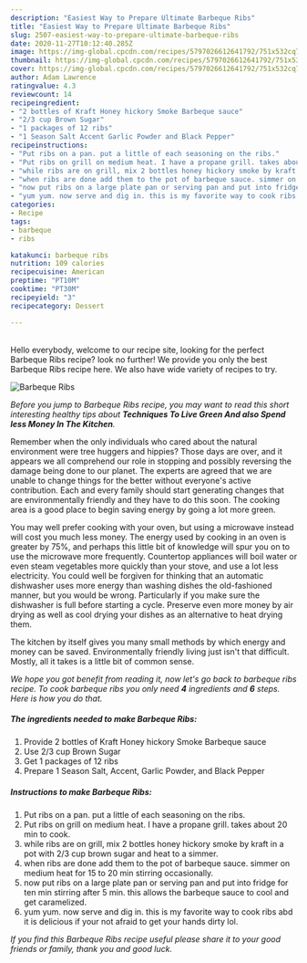 ```yaml
---
description: "Easiest Way to Prepare Ultimate Barbeque Ribs"
title: "Easiest Way to Prepare Ultimate Barbeque Ribs"
slug: 2507-easiest-way-to-prepare-ultimate-barbeque-ribs
date: 2020-11-27T10:12:40.285Z
image: https://img-global.cpcdn.com/recipes/5797026612641792/751x532cq70/barbeque-ribs-recipe-main-photo.jpg
thumbnail: https://img-global.cpcdn.com/recipes/5797026612641792/751x532cq70/barbeque-ribs-recipe-main-photo.jpg
cover: https://img-global.cpcdn.com/recipes/5797026612641792/751x532cq70/barbeque-ribs-recipe-main-photo.jpg
author: Adam Lawrence
ratingvalue: 4.3
reviewcount: 14
recipeingredient:
- "2 bottles of Kraft Honey hickory Smoke Barbeque sauce"
- "2/3 cup Brown Sugar"
- "1 packages of 12 ribs"
- "1 Season Salt Accent Garlic Powder and Black Pepper"
recipeinstructions:
- "Put ribs on a pan. put a little of each seasoning on the ribs."
- "Put ribs on grill on medium heat. I have a propane grill. takes about 20 min to cook."
- "while ribs are on grill, mix 2 bottles honey hickory smoke by kraft in a pot with 2/3 cup brown sugar and heat to a simmer."
- "when ribs are done add them to the pot of barbeque sauce. simmer on medium heat for 15 to 20 min stirring occasionally."
- "now put ribs on a large plate pan or serving pan and put into fridge for ten min stirring after 5 min. this allows the barbeque sauce to cool and get caramelized."
- "yum yum. now serve and dig in. this is my favorite way to cook ribs abd it is delicious if your not afraid to get your hands dirty lol."
categories:
- Recipe
tags:
- barbeque
- ribs

katakunci: barbeque ribs 
nutrition: 109 calories
recipecuisine: American
preptime: "PT10M"
cooktime: "PT30M"
recipeyield: "3"
recipecategory: Dessert

---
```

<br>
Hello everybody, welcome to our recipe site, looking for the perfect Barbeque Ribs recipe? look no further! We provide you only the best Barbeque Ribs recipe here. We also have wide variety of recipes to try.
<br>


![Barbeque Ribs](https://img-global.cpcdn.com/recipes/5797026612641792/751x532cq70/barbeque-ribs-recipe-main-photo.jpg)

<i>Before you jump to Barbeque Ribs recipe, you may want to read this short interesting healthy tips about 
<strong>Techniques To Live Green And also Spend less Money In The Kitchen</strong>.</i>
</br>

Remember when the only individuals who cared about the natural environment were tree huggers and hippies? Those days are over, and it appears we all comprehend our role in stopping and possibly reversing the damage being done to our planet. The experts are agreed that we are unable to change things for the better without everyone's active contribution. Each and every family should start generating changes that are environmentally friendly and they have to do this soon. The cooking area is a good place to begin saving energy by going a lot more green.

You may well prefer cooking with your oven, but using a microwave instead will cost you much less money. The energy used by cooking in an oven is greater by 75%, and perhaps this little bit of knowledge will spur you on to use the microwave more frequently. Countertop appliances will boil water or even steam vegetables more quickly than your stove, and use a lot less electricity. You could well be forgiven for thinking that an automatic dishwasher uses more energy than washing dishes the old-fashioned manner, but you would be wrong. Particularly if you make sure the dishwasher is full before starting a cycle. Preserve even more money by air drying as well as cool drying your dishes as an alternative to heat drying them.

The kitchen by itself gives you many small methods by which energy and money can be saved. Environmentally friendly living just isn't that difficult. Mostly, all it takes is a little bit of common sense.


<i>We hope you got benefit from reading it, now let's go back to barbeque ribs recipe. To cook barbeque ribs you only need <strong>4</strong> ingredients and <strong>6</strong> steps. Here is how you do that.
</i>

##### The ingredients needed to make Barbeque Ribs:

1. Provide 2 bottles of Kraft Honey hickory Smoke Barbeque sauce
1. Use 2/3 cup Brown Sugar
1. Get 1 packages of 12 ribs
1. Prepare 1 Season Salt, Accent, Garlic Powder, and Black Pepper


##### Instructions to make Barbeque Ribs:

1. Put ribs on a pan. put a little of each seasoning on the ribs.
1. Put ribs on grill on medium heat. I have a propane grill. takes about 20 min to cook.
1. while ribs are on grill, mix 2 bottles honey hickory smoke by kraft in a pot with 2/3 cup brown sugar and heat to a simmer.
1. when ribs are done add them to the pot of barbeque sauce. simmer on medium heat for 15 to 20 min stirring occasionally.
1. now put ribs on a large plate pan or serving pan and put into fridge for ten min stirring after 5 min. this allows the barbeque sauce to cool and get caramelized.
1. yum yum. now serve and dig in. this is my favorite way to cook ribs abd it is delicious if your not afraid to get your hands dirty lol.


<i>If you find this Barbeque Ribs recipe useful please share it to your good friends or family, thank you and good luck.</i>
